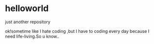 # helloworld
just another repository

ok!sometime like I hate coding ,but I have to coding every day because I need life-living.So u know..
